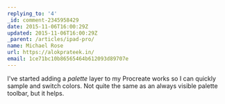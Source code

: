 ```yaml
---
replying_to: '4'
_id: comment-2345958429
date: 2015-11-06T16:00:29Z
updated: 2015-11-06T16:00:29Z
_parent: /articles/ipad-pro/
name: Michael Rose
url: https://alokprateek.in/
email: 1ce71bc10b86565464b612093d89707e
---
```


I've started adding a _palette_ layer to my Procreate works so I can quickly
sample and switch colors. Not quite the same as an always visible palette
toolbar, but it helps.
